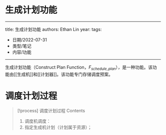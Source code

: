 # 生成计划功能


---
title: 生成计划功能
authors: Ethan Lin
year:
tags:
  - 日期/2022-07-31 
  - 类型/笔记 
  - 内容/功能 
---



生成计划功能（Construct Plan Function，$F_{schedule,plan}$），是一种功能。该功能由[[生成机]]和[[计划器]]。该功能专门存储调度预案。


# 调度计划过程


> [!process] 调度计划过程
> Contents
> 1. 调度机调度：
> 	1. 指定生成机计划（计划属于资源）；
